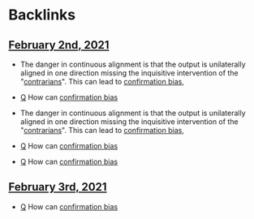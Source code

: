 
# Backlinks
## [February 2nd, 2021](<February 2nd, 2021.md>)
- The danger in continuous alignment is that the output is unilaterally aligned in one direction missing the inquisitive intervention of the "[contrarians](<contrarians.md>)". This can lead to [confirmation bias](<confirmation bias.md>),

- [Q](<Q.md>) How can [confirmation bias](<confirmation bias.md>)

- The danger in continuous alignment is that the output is unilaterally aligned in one direction missing the inquisitive intervention of the "[contrarians](<contrarians.md>)". This can lead to [confirmation bias](<confirmation bias.md>),

- [Q](<Q.md>) How can [confirmation bias](<confirmation bias.md>)

- [Q](<Q.md>) How can [confirmation bias](<confirmation bias.md>)

## [February 3rd, 2021](<February 3rd, 2021.md>)
- [Q](<Q.md>) How can [confirmation bias](<confirmation bias.md>)

